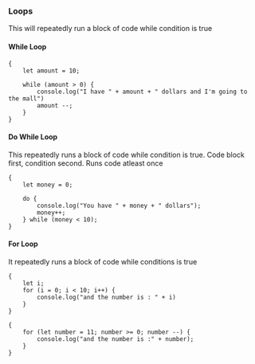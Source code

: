 ### Loops

This will repeatedly run a block of code while condition is true

#### While Loop

    {
        let amount = 10;

        while (amount > 0) {
            console.log("I have " + amount + " dollars and I'm going to the mall")
            amount --;
        }
    }

#### Do While Loop

This repeatedly runs a block of code while condition is true. Code block first, condition second. Runs code atleast once

    {
        let money = 0;

        do {
            console.log("You have " + money + " dollars");
            money++;
        } while (money < 10);
    }

#### For Loop

It repeatedly runs a block of code while conditions is true

    {
        let i;
        for (i = 0; i < 10; i++) {
            console.log("and the number is : " + i)
        }
    }

    {
        for (let number = 11; number >= 0; number --) {
            console.log("and the number is :" + number);
        }
    }
